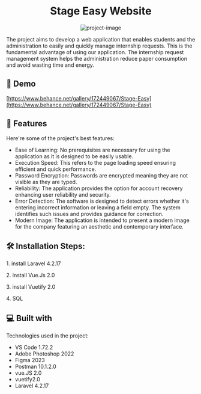 <h1 align="center" id="title">Stage Easy Website</h1>

<p align="center"><img src="https://mir-s3-cdn-cf.behance.net/projects/404/0d7bc1172449067.Y3JvcCwzMTk2LDI0OTksMTg5LDA.jpg" alt="project-image"></p>

<p id="description">The project aims to develop a web application that enables students and the administration to easily and quickly manage internship requests. This is the fundamental advantage of using our application. The internship request management system helps the administration reduce paper consumption and avoid wasting time and energy.</p>

<h2>🚀 Demo</h2>

[https://www.behance.net/gallery/172449067/Stage-Easy](https://www.behance.net/gallery/172449067/Stage-Easy)

  
  
<h2>🧐 Features</h2>

Here're some of the project's best features:

*   Ease of Learning: No prerequisites are necessary for using the application as it is designed to be easily usable.
*   Execution Speed: This refers to the page loading speed ensuring efficient and quick performance.
*   Password Encryption: Passwords are encrypted meaning they are not visible as they are typed.
*   Reliability: The application provides the option for account recovery enhancing user reliability and security.
*   Error Detection: The software is designed to detect errors whether it's entering incorrect information or leaving a field empty. The system identifies such issues and provides guidance for correction.
*   Modern Image: The application is intended to present a modern image for the company featuring an aesthetic and contemporary interface.

<h2>🛠️ Installation Steps:</h2>

<p>1. install Laravel 4.2.17</p>

<p>2. install Vue.Js 2.0</p>

<p>3. install Vuetify 2.0</p>

<p>4. SQL</p>
  
  
<h2>💻 Built with</h2>

Technologies used in the project:

*   VS Code 1.72.2
*   Adobe Photoshop 2022
*   Figma 2023
*   Postman 10.1.2.0
*   vue.JS 2.0
*   vuetify2.0
*   Laravel 4.2.17
